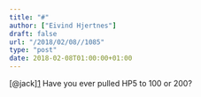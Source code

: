 ```yaml
---
title: "#"
author: ["Eivind Hjertnes"]
draft: false
url: "/2018/02/08//1085"
type: "post"
date: 2018-02-08T01:00:00+01:00
---
```


[@jack][1](https://micro.blog/jack) Have you ever pulled HP5 to 100 or
200?
